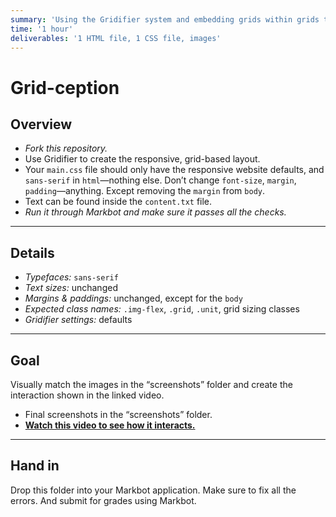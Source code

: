 ```yaml
---
summary: 'Using the Gridifier system and embedding grids within grids to make more complex layouts.'
time: '1 hour'
deliverables: '1 HTML file, 1 CSS file, images'
---
```


# Grid-ception

## Overview

- *Fork this repository.*
- Use Gridifier to create the responsive, grid-based layout.
- Your `main.css` file should only have the responsive website defaults, and `sans-serif` in `html`—nothing else. Don’t change `font-size`, `margin`, `padding`—anything. Except removing the `margin` from `body`.
- Text can be found inside the `content.txt` file.
- *Run it through Markbot and make sure it passes all the checks.*

---

## Details

- *Typefaces:* `sans-serif`
- *Text sizes:* unchanged
- *Margins & paddings:* unchanged, except for the `body`
- *Expected class names:* `.img-flex`, `.grid`, `.unit`, grid sizing classes
- *Gridifier settings:* defaults

---

## Goal

Visually match the images in the “screenshots” folder and create the interaction shown in the linked video.

- Final screenshots in the “screenshots” folder.
- [**Watch this video to see how it interacts.**](https://youtu.be/jFJUNhser8Q)

---

## Hand in

Drop this folder into your Markbot application. Make sure to fix all the errors. And submit for grades using Markbot.
